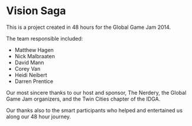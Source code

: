 Vision Saga
============

This is a project created in 48 hours for the Global Game Jam 2014.

The team responsible included:

* Matthew Hagen
* Nick Malbraaten
* David Mann
* Corey Van
* Heidi Neibert
* Darren Prentice

Our most sincere thanks to our host and sponsor, The Nerdery, the Global Game Jam organizers, and the Twin Cities chapter of the IDGA.

Our thanks also to the smart participants who helped and entertained us along our 48 hour journey.

